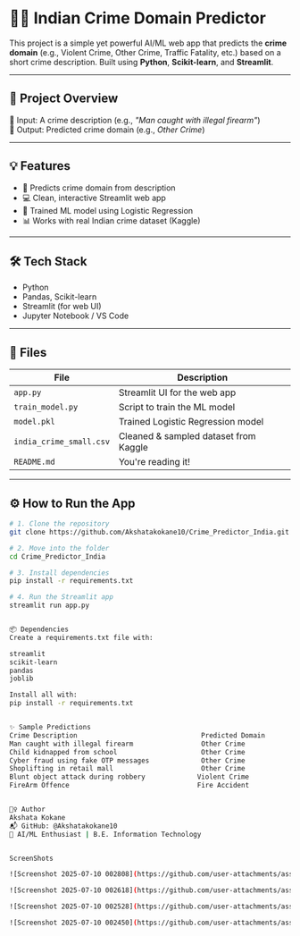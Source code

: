 # 🕵️‍♀️ Indian Crime Domain Predictor

This project is a simple yet powerful AI/ML web app that predicts the **crime domain** (e.g., Violent Crime, Other Crime, Traffic Fatality, etc.) based on a short crime description. Built using **Python**, **Scikit-learn**, and **Streamlit**.

---

## 📌 Project Overview

🚨 Input: A crime description (e.g., *"Man caught with illegal firearm"*)  
🎯 Output: Predicted crime domain (e.g., *Other Crime*)

---

## 💡 Features

- 🔎 Predicts crime domain from description
- 💻 Clean, interactive Streamlit web app
- 🧠 Trained ML model using Logistic Regression
- 📊 Works with real Indian crime dataset (Kaggle)

---

## 🛠️ Tech Stack

- Python
- Pandas, Scikit-learn
- Streamlit (for web UI)
- Jupyter Notebook / VS Code

---

## 📁 Files

| File                | Description                               |
|---------------------|-------------------------------------------|
| `app.py`            | Streamlit UI for the web app              |
| `train_model.py`    | Script to train the ML model              |
| `model.pkl`         | Trained Logistic Regression model         |
| `india_crime_small.csv` | Cleaned & sampled dataset from Kaggle |
| `README.md`         | You're reading it!                        |

---

## ⚙️ How to Run the App

```bash
# 1. Clone the repository
git clone https://github.com/Akshatakokane10/Crime_Predictor_India.git

# 2. Move into the folder
cd Crime_Predictor_India

# 3. Install dependencies
pip install -r requirements.txt

# 4. Run the Streamlit app
streamlit run app.py


📦 Dependencies
Create a requirements.txt file with:

streamlit
scikit-learn
pandas
joblib

Install all with:
pip install -r requirements.txt


✨ Sample Predictions
Crime Description                           	Predicted Domain
Man caught with illegal firearm	                Other Crime
Child kidnapped from school	                    Other Crime
Cyber fraud using fake OTP messages	            Other Crime
Shoplifting in retail mall	                    Other Crime
Blunt object attack during robbery	           Violent Crime
FireArm Offence                                Fire Accident


🙋‍♀️ Author
Akshata Kokane
📬 GitHub: @Akshatakokane10
🧠 AI/ML Enthusiast | B.E. Information Technology


ScreenShots

![Screenshot 2025-07-10 002808](https://github.com/user-attachments/assets/7644a8cb-d0f2-4b21-837c-82950bdba999)

![Screenshot 2025-07-10 002618](https://github.com/user-attachments/assets/8e8656e4-e5c9-4be8-b09e-df3d41d1b350)

![Screenshot 2025-07-10 002528](https://github.com/user-attachments/assets/84801d47-e0d0-403c-ac47-4705cde77916)

![Screenshot 2025-07-10 002450](https://github.com/user-attachments/assets/738c88a7-5de8-4e2b-96d4-546fa2784c8b)


